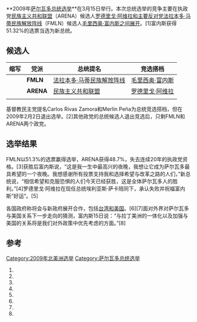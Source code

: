 **2009年[萨尔瓦多总统选举](../Page/萨尔瓦多.md "wikilink")**在3月15日举行。本次总统选举的竞争主要在执政党[民族主义共和联盟](../Page/民族主义共和联盟.md "wikilink")（ARENA）候选人[罗德里戈·阿维拉和主要反对党](https://zh.wikipedia.org/wiki/罗德里戈·阿维拉 "wikilink")[法拉本多·马蒂民族解放阵线](../Page/法拉本多·马蒂民族解放阵线.md "wikilink")（FMLN）候选人[毛里西奥·富内斯之间展开](../Page/毛里西奥·富内斯.md "wikilink")。\[1\]富内斯获得51.32%的选票当选为新总统。

## 候选人

| 缩写 | 党派        | 总统提名                                                 | 竞选搭档                                                          |
| -- | --------- | ---------------------------------------------------- | ------------------------------------------------------------- |
|    | **FMLN**  | [法拉本多·马蒂民族解放阵线](../Page/法拉本多·马蒂民族解放阵线.md "wikilink") | [毛里西奥·富内斯](../Page/毛里西奥·富内斯.md "wikilink")                    |
|    | **ARENA** | [民族主义共和联盟](../Page/民族主义共和联盟.md "wikilink")           | [罗德里戈·阿维拉](https://zh.wikipedia.org/wiki/罗德里戈·阿维拉 "wikilink") |
|    |           |                                                      |                                                               |

基督教民主党提名Carlos Rivas Zamora和Merlin
Peña为总统竞选搭档，但在2009年2月2日退出选举。\[2\]其他政党的总统候选人退出竞选后，只剩FMLN和ARENA两个政党。

## 选举结果

FMLN以51.3%的选票赢得选举，ARENA获得48.7%，失去连续20年的执政党资格。\[3\]获胜后富内斯说，“这是我一生中最高兴的夜晚，我想让它成为萨尔瓦多最具希望的一个夜晚。我想感谢所有投票支持我和选择希望与改革之路的人们，”新总统说，“相信希望和克服恐惧的人们今天已经获胜，这是全体萨尔瓦多人的胜利。”\[4\]罗德里戈·阿维拉在现任总统埃利亚斯·萨卡陪同下，承认失败并祝福富内斯“好运”。\[5\]

各国政府称将会与新政府展开合作，包括[台湾和](https://zh.wikipedia.org/wiki/台湾 "wikilink")[美国](../Page/美国.md "wikilink")。\[6\]\[7\]面对外界对萨尔瓦多与美国关系下一步走向的猜测，富内斯15日说：“与拉丁美洲的一体化以及加强与美国的关系将是我们对外政策中优先考虑的方面。”\[8\]

## 参考

[Category:2009年北美洲选举](https://zh.wikipedia.org/wiki/Category:2009年北美洲选举 "wikilink")
[Category:萨尔瓦多总统选举](https://zh.wikipedia.org/wiki/Category:萨尔瓦多总统选举 "wikilink")

1.

2.

3.

4.

5.
6.

7.

8.